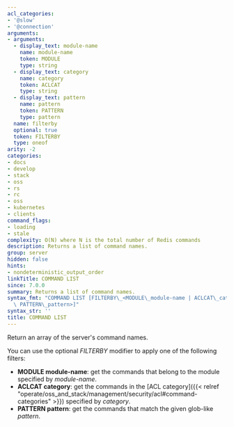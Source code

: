 ```yaml
---
acl_categories:
- '@slow'
- '@connection'
arguments:
- arguments:
  - display_text: module-name
    name: module-name
    token: MODULE
    type: string
  - display_text: category
    name: category
    token: ACLCAT
    type: string
  - display_text: pattern
    name: pattern
    token: PATTERN
    type: pattern
  name: filterby
  optional: true
  token: FILTERBY
  type: oneof
arity: -2
categories:
- docs
- develop
- stack
- oss
- rs
- rc
- oss
- kubernetes
- clients
command_flags:
- loading
- stale
complexity: O(N) where N is the total number of Redis commands
description: Returns a list of command names.
group: server
hidden: false
hints:
- nondeterministic_output_order
linkTitle: COMMAND LIST
since: 7.0.0
summary: Returns a list of command names.
syntax_fmt: "COMMAND LIST [FILTERBY\_<MODULE\_module-name | ACLCAT\_category |\n \
  \ PATTERN\_pattern>]"
syntax_str: ''
title: COMMAND LIST
---
```

Return an array of the server's command names.

You can use the optional _FILTERBY_ modifier to apply one of the following filters:

 - **MODULE module-name**: get the commands that belong to the module specified by _module-name_.
 - **ACLCAT category**: get the commands in the [ACL category]({{< relref "operate/oss_and_stack/management/security/acl#command-categories" >}}) specified by _category_.
 - **PATTERN pattern**: get the commands that match the given glob-like _pattern_.
